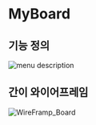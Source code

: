 # MyBoard

## 기능 정의
![menu description](https://github.com/handje/MyBoard/assets/57988006/987096c6-0d3a-45e6-b9a3-c70932c0100f)

## 간이 와이어프레임
![WireFramp_Board](https://github.com/handje/MyBoard/assets/57988006/41b2b667-16c2-4f8d-8600-f711c77c3198)
